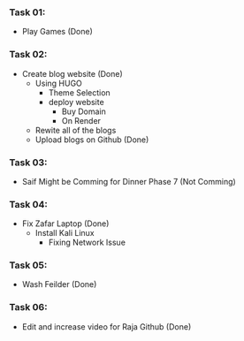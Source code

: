 ### Task 01:
- Play Games  (Done)
### Task 02:
- Create blog website (Done)
	- Using HUGO 
		- Theme Selection
		- deploy website
			- Buy Domain
			- On Render
	- Rewite all of the blogs
	- Upload blogs on Github  (Done)
### Task 03:
- Saif Might be Comming for Dinner Phase 7 (Not Comming)
### Task 04:
- Fix Zafar Laptop (Done)
	- Install Kali Linux
		- Fixing Network Issue

### Task 05:
- Wash Feilder (Done)

### Task 06:
- Edit and increase video for Raja Github (Done)